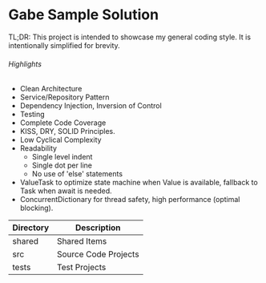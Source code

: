 # Gabe Sample Solution

TL;DR: This project is intended to showcase my general coding style.  It is intentionally simplified for brevity.  

###### Highlights
- Clean Architecture
- Service/Repository Pattern
- Dependency Injection, Inversion of Control
- Testing
- Complete Code Coverage
- KISS, DRY, SOLID Principles.
- Low Cyclical Complexity
- Readability
  - Single level indent
  - Single dot per line
  - No use of 'else' statements
- ValueTask to optimize state machine when Value is available, fallback to Task when await is needed.
- ConcurrentDictionary for thread safety, high performance (optimal blocking).

| Directory | Description |
| --- | --- |
| shared | Shared Items |
| src | Source Code Projects |
| tests | Test Projects |

